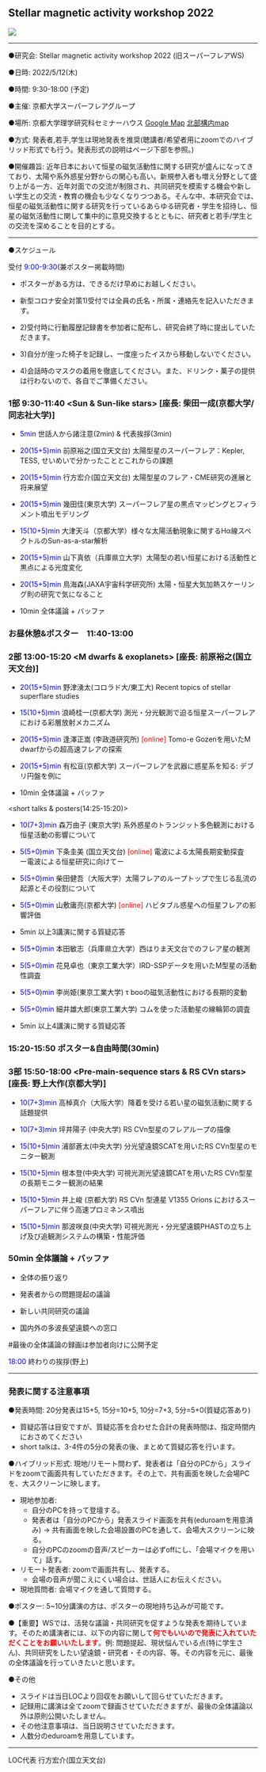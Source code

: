 ## Stellar magnetic activity workshop 2022

<p><img src="/workshop/イラスト_横4_3.jpg" /></p>

******************************************

●研究会: Stellar magnetic activity workshop 2022 (旧スーパーフレアWS)

●日時: 2022/5/12(木) 

●時間: 9:30-18:00 (予定)

●主催: 京都大学スーパーフレアグループ

●場所: 京都大学理学研究科セミナーハウス [Google Map](https://www.google.com/maps/place/%E3%82%BB%E3%83%9F%E3%83%8A%E3%83%BC%E3%83%8F%E3%82%A6%E3%82%B9/@35.0309641,135.7826766,15z/data=!4m5!3m4!1s0x0:0x9aa4bfa8a4fa10f0!8m2!3d35.0309641!4d135.7826766) [北部構内map](https://www.kyoto-u.ac.jp/ja/access/campus/yoshida/map6r-n)


●方式: 発表者,若手,学生は現地発表を推奨(聴講者/希望者用にzoomでのハイブリッド形式でも行う。発表形式の説明はページ下部を参照。)

●開催趣旨: 近年日本において恒星の磁気活動性に関する研究が盛んになってきており、太陽や系外惑星分野からの関心も高い。新規参入者も増え分野として盛り上がる一方、近年対面での交流が制限され、共同研究を模索する機会や新しい学生との交流・教育の機会も少なくなりつつある。そんな中、本研究会では、恒星の磁気活動性に関する研究を行っているあらゆる研究者・学生を招待し、恒星の磁気活動性に関して集中的に意見交換するとともに、研究者と若手/学生との交流を深めることを目的とする。

******************************************

●スケジュール

受付 <span style="color: blue; ">9:00-9:30</span>(兼ポスター掲載時間) 

  - ポスターがある方は、できるだけ早めにお越しください。

  - 新型コロナ安全対策1)受付では全員の氏名・所属・連絡先を記入いただきます。

  - 2)受付時に行動履歴記録書を参加者に配布し、研究会終了時に提出していただきます。

  - 3)自分が座った椅子を記録し、一度座ったイスから移動しないでください。

  - 4)会話時のマスクの着用を徹底してください。また、ドリンク・菓子の提供は行わないので、各自でご準備ください。 


### 1部 9:30-11:40 <Sun & Sun-like stars> [座長: 柴田一成(京都大学/同志社大学)] 

- <span style="color: blue; ">5min</span> 世話人から諸注意(2min) & 代表挨拶(3min)

- <span style="color: blue; ">20(15+5)min</span> 前原裕之(国立天文台) 太陽型星のスーパーフレア：Kepler, TESS, せいめいで分かったこととこれからの課題

- <span style="color: blue; ">20(15+5)min</span> 行方宏介(国立天文台) 太陽型星のフレア・CME研究の進展と将来展望

- <span style="color: blue; ">20(15+5)min</span> 幾田佳(東京大学) スーパーフレア星の黒点マッピングとフィラメント噴出モデリング

- <span style="color: blue; ">15(10+5)min</span> 大津天斗（京都大学）様々な太陽活動現象に関するHα線スペクトルのSun-as-a-star解析

- <span style="color: blue; ">20(15+5)min</span> 山下真依（兵庫県立大学）太陽型の若い恒星における活動性と黒点による光度変化

- <span style="color: blue; ">20(15+5)min</span> 鳥海森(JAXA宇宙科学研究所) 太陽・恒星大気加熱スケーリング則の研究で気になること

- 10min 全体議論 + バッファ

### お昼休憩&ポスター　11:40-13:00

### 2部 13:00-15:20 <M dwarfs & exoplanets> [座長: 前原裕之(国立天文台)]

- <span style="color: blue; ">20(15+5)min</span> 野津湧太(コロラド大/東工大) Recent topics of stellar superflare studies

- <span style="color: blue; ">15(10+5)min</span> 浪崎桂一(京都大学) 測光・分光観測で迫る恒星スーパーフレアにおける彩層放射メカニズム

- <span style="color: blue; ">20(15+5)min</span> 逢澤正嵩 (李政道研究所) <span style="color: red; ">[online]</span> Tomo-e Gozenを用いたM dwarfからの超高速フレアの探索

- <span style="color: blue; ">20(15+5)min</span> 有松亘(京都大学) スーパーフレアを武器に惑星系を知る: デブリ円盤を例に

- 10min 全体議論 + バッファ

<short talks & posters(14:25-15:20)>

- <span style="color: blue; ">10(7+3)min</span> 森万由子 (東京大学) 系外惑星のトランジット多色観測における恒星活動の影響について

- <span style="color: blue; ">5(5+0)min</span> 下条圭美 (国立天文台) <span style="color: red; ">[online]</span> 電波による太陽長期変動探査　ー電波による恒星研究に向けてー

- <span style="color: blue; ">5(5+0)min</span> 柴田健吾（大阪大学）太陽フレアのループトップで生じる乱流の起源とその役割について

- <span style="color: blue; ">5(5+0)min</span> 山敷庸亮(京都大学) <span style="color: red; ">[online]</span> ハビタブル惑星への恒星フレアの影響評価

- 5min 以上3講演に関する質疑応答

- <span style="color: blue; ">5(5+0)min</span> 本田敏志（兵庫県立大学）西はりま天文台でのフレア星の観測

- <span style="color: blue; ">5(5+0)min</span> 花見卓也（東京工業大学）IRD-SSPデータを用いたM型星の活動性調査

- <span style="color: blue; ">5(5+0)min</span> 李尚姫(東京工業大学) τ booの磁気活動性における長期的変動

- <span style="color: blue; ">5(5+0)min</span> 細井雄大郎(東京工業大学) コムを使った活動星の線輪郭の調査

- 5min 以上4講演に関する質疑応答




### 15:20-15:50 ポスター&自由時間(30min)




### 3部 15:50-18:00 <Pre-main-sequence stars & RS CVn stars> [座長: 野上大作(京都大学)]

- <span style="color: blue; ">10(7+3)min</span> 高棹真介（大阪大学）降着を受ける若い星の磁気活動に関する話題提供

- <span style="color: blue; ">10(7+3)min</span> 坪井陽子 (中央大学) RS CVn型星のフレアループの描像

- <span style="color: blue; ">15(10+5)min</span> 浦部蒼太(中央大学) 分光望遠鏡SCATを用いたRS CVn型星のモニター観測

- <span style="color: blue; ">15(10+5)min</span> 根本登(中央大学) 可視光測光望遠鏡CATを用いたRS CVn型星の長期モニター観測の結果

- <span style="color: blue; ">15(10+5)min</span> 井上峻 (京都大学) RS CVn 型連星 V1355 Orions におけるスーパーフレアに伴う高速プロミネンス噴出

- <span style="color: blue; ">15(10+5)min</span> 那波咲良(中央大学) 可視光測光・分光望遠鏡PHASTの立ち上げ及び追観測システムの構築・性能評価

### 50min 全体議論 + バッファ

- 全体の振り返り

- 発表者からの問題提起の議論

- 新しい共同研究の議論

- 国内外の多波長望遠鏡への窓口

#最後の全体議論の録画は参加者向けに公開予定

<span style="color: blue; ">18:00</span> 終わりの挨拶(野上)



******************************************

### 発表に関する注意事項

●発表時間: 20分発表は15+5, 15分=10+5, 10分=7+3, 5分=5+0(質疑応答あり)
- 質疑応答は目安ですが、質疑応答を合わせた合計の発表時間は、指定時間内におさめてください
- short talkは、3-4件の5分の発表の後、まとめて質疑応答を行います。  

●ハイブリッド形式: 現地/リモート問わず、発表者は「自分のPCから」スライドをzoomで画面共有していただきます。その上で、共有画面を映した会場PCを、大スクリーンに映します。
- 現地参加者: 
  - 自分のPCを持って登壇する。
  - 発表者は「自分のPCから」発表スライド画面を共有(eduroamを用意済み) → 共有画面を映した会場設置のPCを通して、会場大スクリーンに映る。
  - 自分のPCのzoomの音声/スピーカーは必ずoffにし、「会場マイクを用いて」話す。
- リモート発表者: zoomで画面共有し、発表する。
  - 会場の音声が聞こえにくい場合は、世話人にお伝えください。
- 現地質問者: 会場マイクを通して質問する。  

●ポスター: 5~10分講演の方は、ポスターの現地持ち込みが可能です。

●【重要】WSでは、活発な議論・共同研究を促すような発表を期待しています。そのため講演者には、以下の内容に関して<span style="color: red; ">**何でもいいので発表に入れていただくことをお願いいたします**</span>。例: 問題提起、現状悩んでいる点(特に学生さん)、共同研究をしたい望遠鏡・研究者・その内容、等。その内容を元に、最後の全体議論を行っていきたいと思います。

●その他

- スライドは当日LOCより回収をお願いして回らせていただきます。
- 記録用に講演は全てzoomで録画させていただきますが、最後の全体議論以外は原則公開いたしません。
- その他注意事項は、当日説明させていただきます。
- 人数分のeduroamを用意しています。


******************************************
LOC代表
行方宏介(国立天文台)



